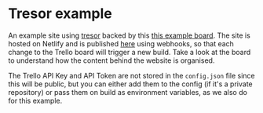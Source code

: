 # Tresor example

An example site using [tresor](https://github.com/wbkd/tresor) backed by this [this example board](https://trello.com/b/dhhEnV8b/tresor-example). The site is hosted on Netlify and is published [here]() using webhooks, so that each change to the Trello board will trigger a new build.
Take a look at the board to understand how the content behind the website is organised.

The Trello API Key and API Token are not stored in the `config.json` file since this will be public, but you can either add them to the config (if it's a private repository) or pass them on build as environment variables, as we also do for this example.
